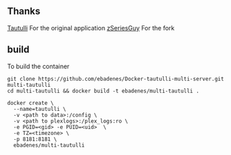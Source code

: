 [appurl]: https://github.com/tautulli/tautulli
[fork]: https://github.com/zSeriesGuy/Tautulli

## Thanks
[Tautulli][appurl] For the original application
[zSeriesGuy][fork] For the fork

## build
To build the container
```
git clone https://github.com/ebadenes/Docker-tautulli-multi-server.git multi-tautulli
cd multi-tautulli && docker build -t ebadenes/multi-tautulli .

docker create \
  --name=tautulli \
  -v <path to data>:/config \
  -v <path to plexlogs>:/plex_logs:ro \
  -e PGID=<gid> -e PUID=<uid>  \
  -e TZ=<timezone> \
  -p 8181:8181 \
  ebadenes/multi-tautulli
```

